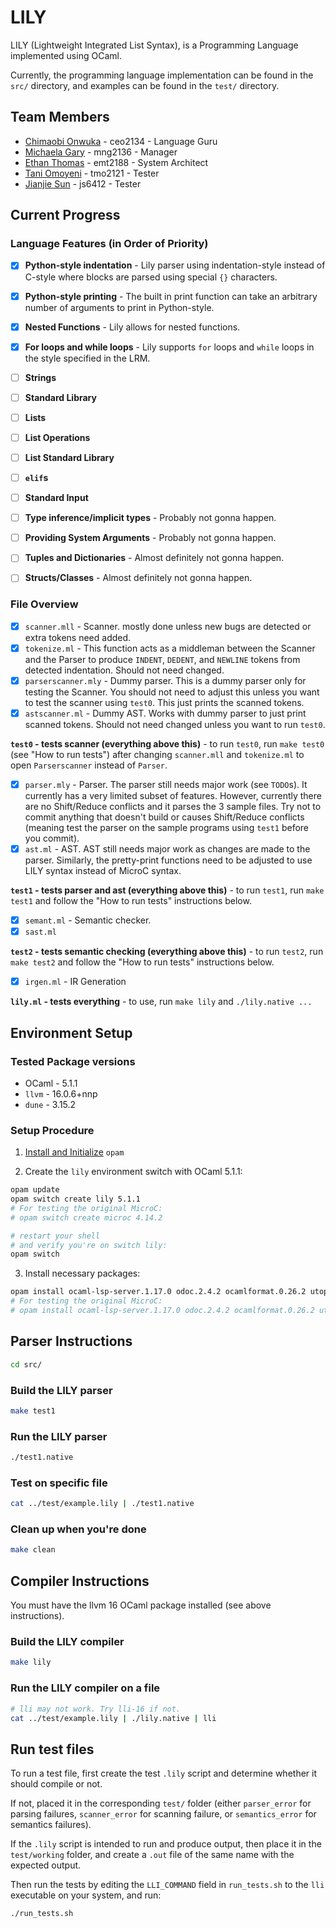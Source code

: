 # LILY

LILY (Lightweight Integrated List Syntax), is a Programming Language implemented using OCaml.

Currently, the programming language implementation can be found in the `src/` directory, and examples can be found in the `test/` directory.

## Team Members

- [Chimaobi Onwuka](https://github.com/chimaobionwuka) - ceo2134 - Language Guru
- [Michaela Gary](https://github.com/michaelagary) - mng2136 - Manager
- [Ethan Thomas](https://github.com/ethmth) - emt2188 - System Architect
- [Tani Omoyeni](https://github.com/tmo2121) - tmo2121 - Tester
- [Jianjie Sun](https://github.com/cszswx) - js6412 - Tester

## Current Progress

### Language Features (in Order of Priority)
- [x] **Python-style indentation** - Lily parser using indentation-style instead of C-style
where blocks are parsed using special `{}` characters.
- [x] **Python-style printing** - The built in print function can take an arbitrary number of arguments to print in Python-style.
- [x] **Nested Functions** - Lily allows for nested functions.
- [x] **For loops and while loops** - Lily supports `for` loops and `while` loops in the style specified in the LRM.
- [ ] **Strings** 
- [ ] **Standard Library**
- [ ] **Lists**
- [ ] **List Operations**
- [ ] **List Standard Library**
- [ ] **`elif`s**
- [ ] **Standard Input**
- [ ] **Type inference/implicit types** - Probably not gonna happen.
- [ ] **Providing System Arguments** - Probably not gonna happen.
- [ ] **Tuples and Dictionaries** - Almost definitely not gonna happen.
- [ ] **Structs/Classes** - Almost definitely not gonna happen.


### File Overview

- [x] `scanner.mll` - Scanner. mostly done unless new bugs are detected or extra tokens need added.
- [x] `tokenize.ml` - This function acts as a middleman between the Scanner and the Parser to produce `INDENT`, `DEDENT`, and `NEWLINE` tokens from detected indentation. Should not need changed.
- [x] `parserscanner.mly` - Dummy parser. This is a dummy parser only for testing the Scanner. You should not need to adjust this unless you want to test the scanner using `test0`. This just prints the scanned tokens.
- [x] `astscanner.ml` - Dummy AST. Works with dummy parser to just print scanned tokens. Should not need changed unless you want to run `test0`.

**`test0` - tests scanner (everything above this)** - to run `test0`, run `make test0` (see "How to run tests") after changing `scanner.mll` and `tokenize.ml` to open `Parserscanner` instead of `Parser`.

- [x] `parser.mly` - Parser. The parser still needs major work (see `TODO`s). It currently has a very limited subset of features. However, currently there are no Shift/Reduce conflicts and it parses the 3 sample files. Try not to commit anything that doesn't build or causes Shift/Reduce conflicts (meaning test the parser on the sample programs using `test1` before you commit).
- [x] `ast.ml` - AST. AST still needs major work as changes are made to the parser. Similarly, the pretty-print functions need to be adjusted to use LILY syntax instead of MicroC syntax.

**`test1` - tests parser and ast (everything above this)** - to run `test1`, run `make test1` and follow the "How to run tests" instructions below.

- [x] `semant.ml` - Semantic checker.
- [x] `sast.ml`

**`test2` - tests semantic checking (everything above this)** - to run `test2`, run `make test2` and follow the "How to run tests" instructions below.

- [x] `irgen.ml` - IR Generation
 
**`lily.ml` - tests everything** - to use, run `make lily` and `./lily.native ...`

## Environment Setup

### Tested Package versions
- OCaml - 5.1.1
- `llvm` - 16.0.6+nnp
- `dune` - 3.15.2

### Setup Procedure
1. [Install and Initialize](https://ocaml.org/docs/installing-ocaml) `opam`

2. Create the `lily` environment switch with OCaml 5.1.1:
```sh
opam update
opam switch create lily 5.1.1
# For testing the original MicroC:
# opam switch create microc 4.14.2

# restart your shell
# and verify you're on switch lily:
opam switch
```

3. Install necessary packages:

```sh
opam install ocaml-lsp-server.1.17.0 odoc.2.4.2 ocamlformat.0.26.2 utop.2.14.0 dune.3.15.2 llvm.16.0.6+nnp
# For testing the original MicroC:
# opam install ocaml-lsp-server.1.17.0 odoc.2.4.2 ocamlformat.0.26.2 utop.2.14.0 dune.3.15.2 llvm.14.0.6
```

## Parser Instructions

```sh
cd src/
```

### Build the LILY parser

```sh
make test1
```

### Run the LILY parser

```sh
./test1.native
```

### Test on specific file

```sh
cat ../test/example.lily | ./test1.native
```

### Clean up when you're done

```sh
make clean
```

## Compiler Instructions

You must have the llvm 16 OCaml package installed (see above instructions).

### Build the LILY compiler

```sh
make lily
```

### Run the LILY compiler on a file

```sh
# lli may not work. Try lli-16 if not.
cat ../test/example.lily | ./lily.native | lli
```

## Run test files

To run a test file, first create the test `.lily` script and determine whether it should compile or not. 

If not, placed it in the corresponding `test/` folder (either `parser_error` for parsing failures, `scanner_error` for scanning failure, or `semantics_error` for semantics failures).

If the `.lily` script is intended to run and produce output, then place it in the `test/working` folder, and create a `.out` file of the same name with the expected output.

Then run the tests by editing the `LLI_COMMAND` field in `run_tests.sh` to the `lli` executable on your system, and run:

```sh
./run_tests.sh
```
